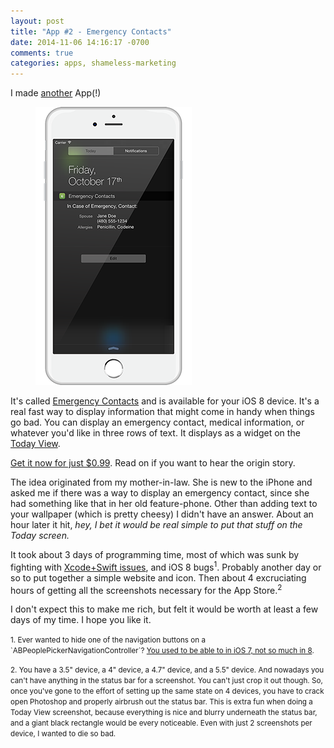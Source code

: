 ```yaml
---
layout: post
title: "App #2 - Emergency Contacts"
date: 2014-11-06 14:16:17 -0700
comments: true
categories: apps, shameless-marketing
---
```

I made [another](http://blog.swilliams.me/words/2013/12/16/i-made-an-app/) App(!)

<figure class="pull-right">
    <img alt="Emergency Contacts screenshot" src="/images/assets/ec-screenshot.png">
</figure>

It's called [Emergency Contacts](http://emergencycontacts.org/) and is available for your iOS 8 device. It's a real fast way to display information that might come in handy when things go bad. You can display an emergency contact, medical information, or whatever you'd like in three rows of text. It displays as a widget on the [Today View](http://www.imore.com/how-use-today-view-widgets-ios-8).

[Get it now for just $0.99](https://itunes.apple.com/us/app/emergency-contacts-ice-widget/id931010448?ls=1&mt=8). Read on if you want to hear the origin story.

The idea originated from my mother-in-law. She is new to the iPhone and asked me if there was a way to display an emergency contact, since she had something like that in her old feature-phone. Other than adding text to your wallpaper (which is pretty cheesy) I didn't have an answer. About an hour later it hit, *hey, I bet it would be real simple to put that stuff on the Today screen.*

It took about 3 days of programming time, most of which was sunk by fighting with [Xcode+Swift issues](http://blog.swilliams.me/words/2014/10/30/dealing-with-xcode-and-swift/), and iOS 8 bugs<sup>1</sup>. Probably another day or so to put together a simple website and icon. Then about 4 excruciating hours of getting all the screenshots necessary for the App Store.<sup>2</sup>

I don't expect this to make me rich, but felt it would be worth at least a few days of my time. I hope you like it.

<div class="footnotes">
<p><small>
1. Ever wanted to hide one of the navigation buttons on a `ABPeoplePickerNavigationController`? <a href="http://openradar.appspot.com/radar?id=5234709428699136">You used to be able to in iOS 7, not so much in 8</a>.
</small></p>
<p><small>
2. You have a 3.5" device, a 4" device, a 4.7" device, and a 5.5" device. And nowadays you can't have anything in the status bar for a screenshot. You can't just crop it out though. So, once you've gone to the effort of setting up the same state on 4 devices, you have to crack open Photoshop and properly airbrush out the status bar. This is extra fun when doing a Today View screenshot, because everything is nice and blurry underneath the status bar, and a giant black rectangle would be every noticeable. Even with just 2 screenshots per device, I wanted to die so bad.
</small></p>
</div>
